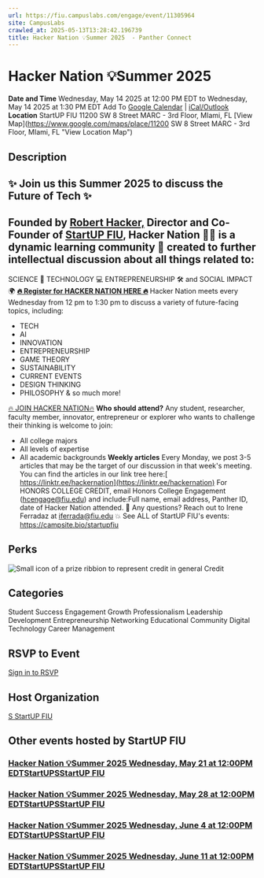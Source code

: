 ```yaml
---
url: https://fiu.campuslabs.com/engage/event/11305964
site: CampusLabs
crawled_at: 2025-05-13T13:28:42.196739
title: Hacker Nation 💡Summer 2025  - Panther Connect
---
```


# Hacker Nation 💡Summer 2025 
**Date and Time**
Wednesday, May 14 2025 at 12:00 PM EDT  to 
Wednesday, May 14 2025 at 1:30 PM EDT
Add To [Google Calendar](https://fiu.campuslabs.com/engage/event/11305964/googlepublish) | [iCal/Outlook ](https://fiu.campuslabs.com/engage/event/11305964.ics)
**Location**
StartUP FIU
11200 SW 8 Street MARC - 3rd Floor, MIami, FL
[View Map](https://www.google.com/maps/place/11200 SW 8 Street MARC - 3rd Floor, MIami, FL "View Location Map")
## Description
## ✨ Join us this Summer 2025 to discuss the Future of Tech ✨
## Founded by [Robert Hacker,](https://startup.fiu.edu/robert_hacker_bio/) Director and Co-Founder of [StartUP FIU](https://startup.fiu.edu/), Hacker Nation 👨‍🏫 is a dynamic learning community 🧠 created to further intellectual discussion about all things related to:
SCIENCE 🔬 TECHNOLOGY 💻 ENTREPRENEURSHIP 🛠️ and SOCIAL IMPACT🌍
**[🔥 Register for HACKER NATION HERE 🔥](https://fiu.zoom.us/meeting/register/tJIocOqrrj0qHtXbBFd_Nx070SbCZ15ol3rZ#/registration)**
Hacker Nation meets every Wednesday from 12 pm to 1:30 pm to discuss a variety of future-facing topics, including:
  * TECH
  * AI
  * INNOVATION
  * ENTREPRENEURSHIP
  * GAME THEORY
  * SUSTAINABILITY
  * CURRENT EVENTS
  * DESIGN THINKING
  * PHILOSOPHY & so much more!


[🔥 JOIN HACKER NATION🔥](https://fiu.zoom.us/meeting/register/tJIocOqrrj0qHtXbBFd_Nx070SbCZ15ol3rZ#/registration)
**Who should attend?** Any student, researcher, faculty member, innovator, entrepreneur or explorer who wants to challenge their thinking is welcome to join:
* All college majors
* All levels of expertise
* All academic backgrounds
**Weekly articles**
Every Monday, we post 3-5 articles that may be the target of our discussion in that week's meeting. You can find the articles in our link tree here:[ https://linktr.ee/hackernation](https://linktr.ee/hackernation)
For HONORS COLLEGE CREDIT, email Honors College Engagement (hcengage@fiu.edu) and include:Full name, email address, Panther ID, date of Hacker Nation attended.
🔎 Any questions? Reach out to Irene Ferradaz at iferrada@fiu.edu
💥 See ALL of StartUP FIU's events: <https://campsite.bio/startupfiu>
## Perks
![Small icon of a prize ribbion to represent credit in general](https://static.campuslabsengage.com/discovery/images/credit.svg) Credit 
## Categories
Student Success 
Engagement
Growth
Professionalism
Leadership Development
Entrepreneurship
Networking
Educational
Community
Digital Technology
Career Management
## RSVP to Event
[Sign in to RSVP](https://fiu.campuslabs.com/engage/account/login?returnUrl=/engage/event/11305964)
## Host Organization
[S StartUP FIU ](https://fiu.campuslabs.com/engage/organization/startupfiu)
## Other events hosted by StartUP FIU
### [Hacker Nation 💡Summer 2025 Wednesday, May 21 at 12:00PM EDTStartUPSStartUP FIU](https://fiu.campuslabs.com/engage/event/11305965)
### [Hacker Nation 💡Summer 2025 Wednesday, May 28 at 12:00PM EDTStartUPSStartUP FIU](https://fiu.campuslabs.com/engage/event/11305966)
### [Hacker Nation 💡Summer 2025 Wednesday, June 4 at 12:00PM EDTStartUPSStartUP FIU](https://fiu.campuslabs.com/engage/event/11305967)
### [Hacker Nation 💡Summer 2025 Wednesday, June 11 at 12:00PM EDTStartUPSStartUP FIU](https://fiu.campuslabs.com/engage/event/11305968)
